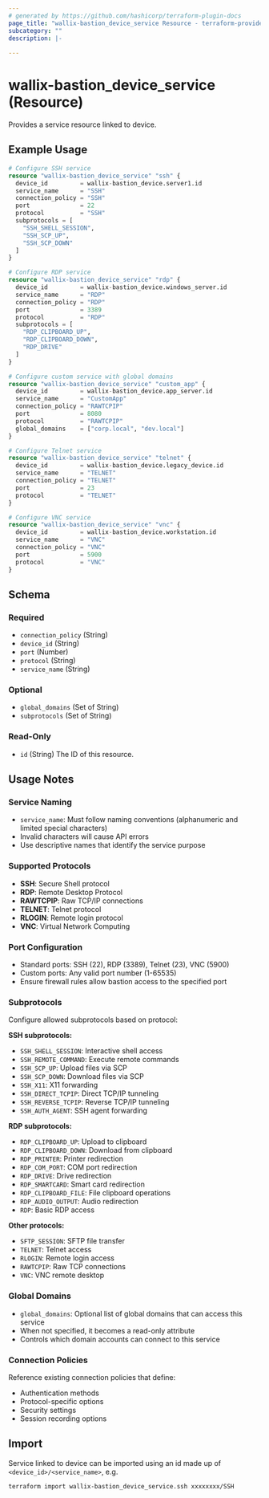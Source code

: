 ```yaml
---
# generated by https://github.com/hashicorp/terraform-plugin-docs
page_title: "wallix-bastion_device_service Resource - terraform-provider-wallix-bastion"
subcategory: ""
description: |-
    
---
```


# wallix-bastion_device_service (Resource)

Provides a service resource linked to device.

## Example Usage

```terraform
# Configure SSH service
resource "wallix-bastion_device_service" "ssh" {
  device_id         = wallix-bastion_device.server1.id
  service_name      = "SSH"
  connection_policy = "SSH"
  port              = 22
  protocol          = "SSH"
  subprotocols = [
    "SSH_SHELL_SESSION",
    "SSH_SCP_UP",
    "SSH_SCP_DOWN"
  ]
}

# Configure RDP service
resource "wallix-bastion_device_service" "rdp" {
  device_id         = wallix-bastion_device.windows_server.id
  service_name      = "RDP"
  connection_policy = "RDP"
  port              = 3389
  protocol          = "RDP"
  subprotocols = [
    "RDP_CLIPBOARD_UP",
    "RDP_CLIPBOARD_DOWN",
    "RDP_DRIVE"
  ]
}

# Configure custom service with global domains
resource "wallix-bastion_device_service" "custom_app" {
  device_id         = wallix-bastion_device.app_server.id
  service_name      = "CustomApp"
  connection_policy = "RAWTCPIP"
  port              = 8080
  protocol          = "RAWTCPIP"
  global_domains    = ["corp.local", "dev.local"]
}

# Configure Telnet service
resource "wallix-bastion_device_service" "telnet" {
  device_id         = wallix-bastion_device.legacy_device.id
  service_name      = "TELNET"
  connection_policy = "TELNET"
  port              = 23
  protocol          = "TELNET"
}

# Configure VNC service
resource "wallix-bastion_device_service" "vnc" {
  device_id         = wallix-bastion_device.workstation.id
  service_name      = "VNC"
  connection_policy = "VNC"
  port              = 5900
  protocol          = "VNC"
}
```

<!-- schema generated by tfplugindocs -->
## Schema

### Required

- `connection_policy` (String)
- `device_id` (String)
- `port` (Number)
- `protocol` (String)
- `service_name` (String)

### Optional

- `global_domains` (Set of String)
- `subprotocols` (Set of String)

### Read-Only

- `id` (String) The ID of this resource.

## Usage Notes

### Service Naming

- `service_name`: Must follow naming conventions (alphanumeric and limited special characters)
- Invalid characters will cause API errors
- Use descriptive names that identify the service purpose

### Supported Protocols

- **SSH**: Secure Shell protocol
- **RDP**: Remote Desktop Protocol
- **RAWTCPIP**: Raw TCP/IP connections
- **TELNET**: Telnet protocol
- **RLOGIN**: Remote login protocol
- **VNC**: Virtual Network Computing

### Port Configuration

- Standard ports: SSH (22), RDP (3389), Telnet (23), VNC (5900)
- Custom ports: Any valid port number (1-65535)
- Ensure firewall rules allow bastion access to the specified port

### Subprotocols

Configure allowed subprotocols based on protocol:

**SSH subprotocols:**

- `SSH_SHELL_SESSION`: Interactive shell access
- `SSH_REMOTE_COMMAND`: Execute remote commands
- `SSH_SCP_UP`: Upload files via SCP
- `SSH_SCP_DOWN`: Download files via SCP
- `SSH_X11`: X11 forwarding
- `SSH_DIRECT_TCPIP`: Direct TCP/IP tunneling
- `SSH_REVERSE_TCPIP`: Reverse TCP/IP tunneling
- `SSH_AUTH_AGENT`: SSH agent forwarding

**RDP subprotocols:**

- `RDP_CLIPBOARD_UP`: Upload to clipboard
- `RDP_CLIPBOARD_DOWN`: Download from clipboard
- `RDP_PRINTER`: Printer redirection
- `RDP_COM_PORT`: COM port redirection
- `RDP_DRIVE`: Drive redirection
- `RDP_SMARTCARD`: Smart card redirection
- `RDP_CLIPBOARD_FILE`: File clipboard operations
- `RDP_AUDIO_OUTPUT`: Audio redirection
- `RDP`: Basic RDP access

**Other protocols:**

- `SFTP_SESSION`: SFTP file transfer
- `TELNET`: Telnet access
- `RLOGIN`: Remote login access
- `RAWTCPIP`: Raw TCP connections
- `VNC`: VNC remote desktop

### Global Domains

- `global_domains`: Optional list of global domains that can access this service
- When not specified, it becomes a read-only attribute
- Controls which domain accounts can connect to this service

### Connection Policies

Reference existing connection policies that define:

- Authentication methods
- Protocol-specific options
- Security settings
- Session recording options

## Import

Service linked to device can be imported using an id made up of `<device_id>/<service_name>`, e.g.

```shell
terraform import wallix-bastion_device_service.ssh xxxxxxxx/SSH
```
